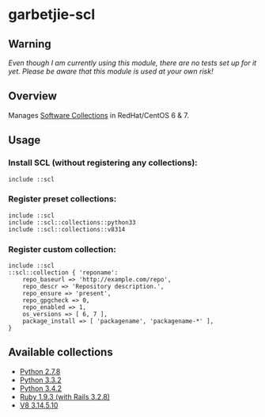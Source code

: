 # garbetjie-scl

## Warning

*Even though I am currently using this module, there are no tests set up for it yet. Please be aware that this module is
used at your own risk!*

## Overview

Manages [Software Collections](https://www.softwarecollections.org/) in RedHat/CentOS 6 & 7.

## Usage

### Install SCL (without registering any collections):

    include ::scl

### Register preset collections:

    include ::scl
    include ::scl::collections::python33
    include ::scl::collections::v8314

### Register custom collection:

    include ::scl
    ::scl::collection { 'reponame':
        repo_baseurl => 'http://example.com/repo',
        repo_descr => 'Repository description.',
        repo_ensure => 'present',
        repo_gpgcheck => 0,
        repo_enabled => 1,
        os_versions => [ 6, 7 ],
        package_install => [ 'packagename', 'packagename-*' ],
    }

## Available collections

* [Python 2.7.8](https://www.softwarecollections.org/en/scls/rhscl/python27/)
* [Python 3.3.2](https://www.softwarecollections.org/en/scls/rhscl/python33/)
* [Python 3.4.2](https://www.softwarecollections.org/en/scls/rhscl/rh-python34/)
* [Ruby 1.9.3 (with Rails 3.2.8)](https://www.softwarecollections.org/en/scls/rhscl/ruby193/)
* [V8 3.14.5.10](https://www.softwarecollections.org/en/scls/rhscl/v8314/)
